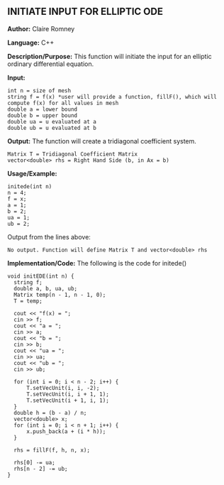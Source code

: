 ## INITIATE INPUT FOR ELLIPTIC ODE

**Author:** Claire Romney

**Language:** C++

**Description/Purpose:** This function will initiate the input for an elliptic ordinary differential equation.

**Input:**

	int n = size of mesh
	string f = f(x) *user will provide a function, fillF(), which will compute f(x) for all values in mesh
	double a = lower bound
	double b = upper bound
	double ua = u evaluated at a
	double ub = u evaluated at b
	
**Output:** The function will create a tridiagonal coefficient system.

	Matrix T = Tridiagonal Coefficient Matrix
	vector<double> rhs = Right Hand Side (b, in Ax = b)

**Usage/Example:**

	initede(int n)
	n = 4;
	f = x;
	a = 1;
	b = 2;
	ua = 1;
	ub = 2;

Output from the lines above:

	No output. Function will define Matrix T and vector<double> rhs
    
**Implementation/Code:** The following is the code for initede()

	void initEDE(int n) {
	  string f;
	  double a, b, ua, ub;
	  Matrix temp(n - 1, n - 1, 0);
	  T = temp;
	
	  cout << "f(x) = ";
	  cin >> f;
	  cout << "a = ";
	  cin >> a;
	  cout << "b = ";
	  cin >> b;
	  cout << "ua = ";
	  cin >> ua;
	  cout << "ub = ";
	  cin >> ub;
	
	  for (int i = 0; i < n - 2; i++) {
		  T.setVecUnit(i, i, -2);
		  T.setVecUnit(i, i + 1, 1);
		  T.setVecUnit(i + 1, i, 1);
	  }
	  double h = (b - a) / n;
	  vector<double> x;
	  for (int i = 0; i < n + 1; i++) {
		  x.push_back(a + (i * h));
	  }

	  rhs = fillF(f, h, n, x);

	  rhs[0] -= ua;
	  rhs[n - 2] -= ub;
	}
